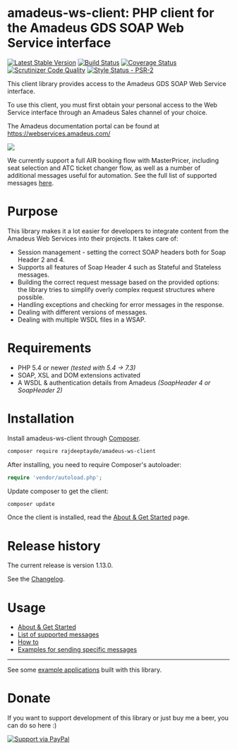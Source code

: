 # amadeus-ws-client: PHP client for the Amadeus GDS SOAP Web Service interface

[![Latest Stable Version](https://poser.pugx.org/amabnl/amadeus-ws-client/v/stable)](https://packagist.org/packages/amabnl/amadeus-ws-client) [![Build Status](https://travis-ci.org/amabnl/amadeus-ws-client.svg?branch=master)](https://travis-ci.org/amabnl/amadeus-ws-client) [![Coverage Status](https://coveralls.io/repos/github/amabnl/amadeus-ws-client/badge.svg?branch=master)](https://coveralls.io/github/amabnl/amadeus-ws-client?branch=master) [![Scrutinizer Code Quality](https://scrutinizer-ci.com/g/amabnl/amadeus-ws-client/badges/quality-score.png?b=master)](https://scrutinizer-ci.com/g/amabnl/amadeus-ws-client/?branch=master) [![Style Status - PSR-2](https://styleci.io/repos/49078536/shield?branch=master)](https://styleci.io/repos/49078536)

This client library provides access to the Amadeus GDS SOAP Web Service interface. 

To use this client, you must first obtain your personal access to the Web Service interface through an Amadeus Sales channel of your choice.

The Amadeus documentation portal can be found at https://webservices.amadeus.com/
 
![](http://i.imgur.com/7ZcCgnj.jpg)

We currently support a full AIR booking flow with MasterPricer, including seat selection and ATC ticket changer flow, as well as a number of additional messages useful for automation. See the full list of supported messages [here](docs/list-of-supported-messages.rst).

# Purpose

This library makes it a lot easier for developers to integrate content from the Amadeus Web Services into their projects. It takes care of:

- Session management - setting the correct SOAP headers both for Soap Header 2 and 4.
- Supports all features of Soap Header 4 such as Stateful and Stateless messages.
- Building the correct request message based on the provided options: the library tries to simplify overly complex request structures where possible.
- Handling exceptions and checking for error messages in the response.
- Dealing with different versions of messages.
- Dealing with multiple WSDL files in a WSAP.

# Requirements

* PHP 5.4 or newer _(tested with 5.4 -> 7.3)_
* SOAP, XSL and DOM extensions activated
* A WSDL & authentication details from Amadeus _(SoapHeader 4 or SoapHeader 2)_

# Installation

Install amadeus-ws-client through [Composer](http://getcomposer.org).

```bash
composer require rajdeeptayde/amadeus-ws-client
```

After installing, you need to require Composer's autoloader:

```php
require 'vendor/autoload.php';
```

Update composer to get the client:

 ```bash
composer update
 ```

Once the client is installed, read the [About &amp; Get Started](docs/about-get-started.rst) page.

# Release history

The current release is version 1.13.0. 

See the [Changelog](CHANGELOG.md).

# Usage

- [About &amp; Get Started](docs/about-get-started.rst)
- [List of supported messages](docs/list-of-supported-messages.rst)
- [How to](docs/how-to.rst)
- [Examples for sending specific messages](docs/samples.rst)

---------------------------------------


See some [example applications](docs/sample-applications.rst) built with this library.

# Donate

If you want to support development of this library or just buy me a beer, you can do so here :)

[![Support via PayPal](https://cdn.rawgit.com/twolfson/paypal-github-button/1.0.0/dist/button.svg)](https://www.paypal.me/dermikabe)
